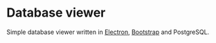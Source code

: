 # Database viewer
Simple database viewer written in [Electron](https://www.electronjs.org), [Bootstrap](https://getbootstrap.com) and PostgreSQL.
